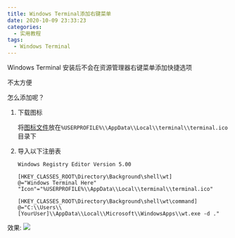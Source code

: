 ```yaml
---
title: Windows Terminal添加右键菜单
date: 2020-10-09 23:33:23
categories:
  - 实用教程
tags:
  - Windows Terminal
---
```


Windows Terminal 安装后不会在资源管理器右键菜单添加快捷选项

不太方便

怎么添加呢？

1. 下载图标

   将[图标文件](https://raw.githubusercontent.com/microsoft/terminal/main/res/terminal.ico)放在`%USERPROFILE%\\AppData\\Local\\terminal\\terminal.ico`目录下

2. 导入以下注册表

   ```
   Windows Registry Editor Version 5.00

   [HKEY_CLASSES_ROOT\Directory\Background\shell\wt]
   @="Windows Terminal Here"
   "Icon"="%USERPROFILE%\\AppData\\Local\\terminal\\terminal.ico"

   [HKEY_CLASSES_ROOT\Directory\Background\shell\wt\command]
   @="C:\\Users\\[YourUser]\\AppData\\Local\\Microsoft\\WindowsApps\\wt.exe -d ."
   ```

效果:
![](https://img-1251985644.file.myqcloud.com/img/1.png)
